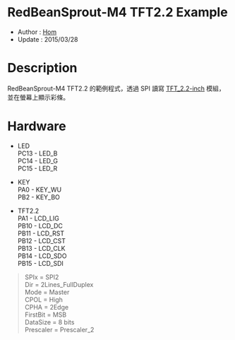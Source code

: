 RedBeanSprout-M4 TFT2.2 Example
========
* Author  : [Hom](http://about.me/Hom)
* Update  : 2015/03/28

Description
========
RedBeanSprout-M4 TFT2.2 的範例程式，透過 SPI 讀寫 [TFT_2.2-inch](https://github.com/KitSprout/TFT_2.2-inch) 模組，並在螢幕上顯示彩條。

Hardware
========
* LED  
PC13 - LED_B  
PC14 - LED_G  
PC15 - LED_R  

* KEY  
PA0  - KEY_WU  
PB2  - KEY_BO  

* TFT2.2  
PA1  - LCD_LIG  
PB10 - LCD_DC  
PB11 - LCD_RST  
PB12 - LCD_CST  
PB13 - LCD_CLK  
PB14 - LCD_SDO  
PB15 - LCD_SDI  
> SPIx = SPI2  
> Dir = 2Lines_FullDuplex  
> Mode = Master  
> CPOL = High  
> CPHA = 2Edge  
> FirstBit = MSB  
> DataSize = 8 bits  
> Prescaler = Prescaler_2 
